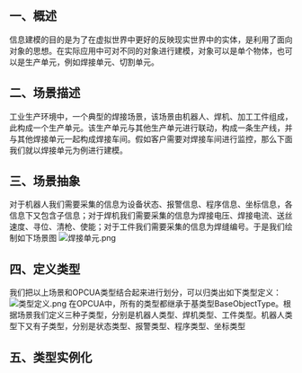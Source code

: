 ## 一、概述
信息建模的目的是为了在虚拟世界中更好的反映现实世界中的实体，是利用了面向对象的思想。在实际应用中可对不同的对象进行建模，对象可以是单个物体，也可以是生产单元，例如焊接单元、切割单元。
## 二、场景描述
工业生产环境中，一个典型的焊接场景，该场景由机器人、焊机、加工工件组成，此构成一个生产单元。该生产单元与其他生产单元进行联动，构成一条生产线，并与其他焊接单元一起构成焊接车间。假如客户需要对焊接车间进行监控，那么下面我们就以焊接单元为例进行建模。
## 三、场景抽象
对于机器人我们需要采集的信息为设备状态、报警信息、程序信息、坐标信息，各信息下又包含子信息；对于焊机我们需要采集的信息为焊接电压、焊接电流、送丝速度、寻位、清枪、使能；对于工件我们需要采集的信息为焊缝编号。于是我们绘制如下场景图
![焊接单元.png](https://i.loli.net/2020/05/02/Ybl2T9PimdnEZqS.png)

## 四、定义类型
我们把以上场景和OPCUA类型结合起来进行划分，可以归类出如下类型定义：
![类型定义.png](https://i.loli.net/2020/05/02/1yaebfKDkh3NmZx.png)
在OPCUA中，所有的类型都继承于基类型BaseObjectType。根据场景我们定义三种子类型，分别是机器人类型、焊机类型、工件类型。机器人类型下又有子类型，分别是状态类型、报警类型、程序类型、坐标类型

## 五、类型实例化

<!--stackedit_data:
eyJoaXN0b3J5IjpbLTY1OTA1ODQ0NSw0NDg5MDM0MTgsMTQwMT
E5NTAyMiwxNTA1NzgwMjgxLC0xMDAzNzY2MjM1XX0=
-->